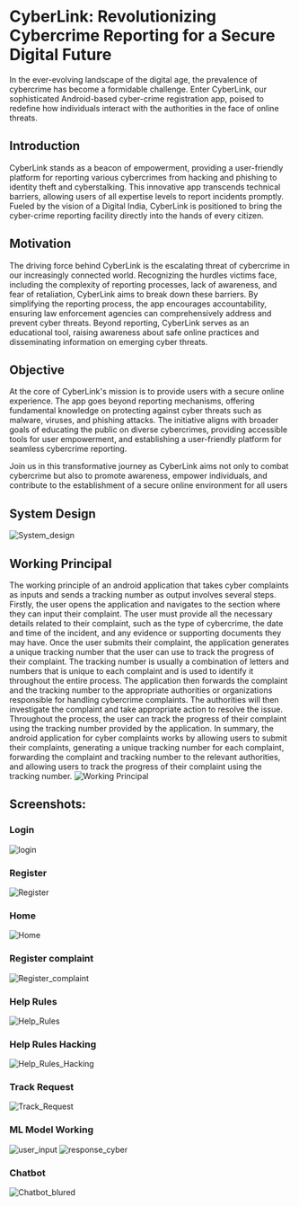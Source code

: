 
# CyberLink: Revolutionizing Cybercrime Reporting for a Secure Digital Future

In the ever-evolving landscape of the digital age, the prevalence of cybercrime has become a formidable challenge. Enter CyberLink, our sophisticated Android-based cyber-crime registration app, poised to redefine how individuals interact with the authorities in the face of online threats.

## Introduction

CyberLink stands as a beacon of empowerment, providing a user-friendly platform for reporting various cybercrimes from hacking and phishing to identity theft and cyberstalking. This innovative app transcends technical barriers, allowing users of all expertise levels to report incidents promptly. Fueled by the vision of a Digital India, CyberLink is positioned to bring the cyber-crime reporting facility directly into the hands of every citizen.

## Motivation

The driving force behind CyberLink is the escalating threat of cybercrime in our increasingly connected world. Recognizing the hurdles victims face, including the complexity of reporting processes, lack of awareness, and fear of retaliation, CyberLink aims to break down these barriers. By simplifying the reporting process, the app encourages accountability, ensuring law enforcement agencies can comprehensively address and prevent cyber threats. Beyond reporting, CyberLink serves as an educational tool, raising awareness about safe online practices and disseminating information on emerging cyber threats.

## Objective

At the core of CyberLink's mission is to provide users with a secure online experience. The app goes beyond reporting mechanisms, offering fundamental knowledge on protecting against cyber threats such as malware, viruses, and phishing attacks. The initiative aligns with broader goals of educating the public on diverse cybercrimes, providing accessible tools for user empowerment, and establishing a user-friendly platform for seamless cybercrime reporting.

Join us in this transformative journey as CyberLink aims not only to combat cybercrime but also to promote awareness, empower individuals, and contribute to the establishment of a secure online environment for all users

## System Design 
![System_design](https://github.com/prakadesh/CyberLink/assets/84655612/13f0fd2f-cd2f-4ed8-911d-8834d11f4491)

## Working Principal 
The working principle of an android application that takes cyber complaints as inputs
and sends a tracking number as output involves several steps.
Firstly, the user opens the application and navigates to the section where they can input
their complaint. The user must provide all the necessary details related to their
complaint, such as the type of cybercrime, the date and time of the incident, and any
evidence or supporting documents they may have.
Once the user submits their complaint, the application generates a unique tracking
number that the user can use to track the progress of their complaint. The tracking
number is usually a combination of letters and numbers that is unique to each complaint
and is used to identify it throughout the entire process.
The application then forwards the complaint and the tracking number to the appropriate
authorities or organizations responsible for handling cybercrime complaints.
The authorities will then investigate the complaint and take appropriate action to
resolve the issue. Throughout the process, the user can track the progress of their
complaint using the tracking number provided by the application.
In summary, the android application for cyber complaints works by allowing users to
submit their complaints, generating a unique tracking number for each complaint,
forwarding the complaint and tracking number to the relevant authorities, and allowing
users to track the progress of their complaint using the tracking number.
![Working Principal](https://github.com/prakadesh/CyberLink/assets/84655612/f0bd4f1d-4602-482b-a832-aaf463beeba2)

## Screenshots:
### Login
![login](https://github.com/prakadesh/CyberLink/assets/84655612/45d61628-9c3f-4a20-aaed-4c15353986bc)
### Register
![Register](https://github.com/prakadesh/CyberLink/assets/84655612/114d4f7f-2b2d-4e1a-ac72-2da5487221e5)
### Home
![Home](https://github.com/prakadesh/CyberLink/assets/84655612/fbd7e73a-1bfd-4f78-b9a6-f4796ca0a0f9)
### Register complaint
![Register_complaint](https://github.com/prakadesh/CyberLink/assets/84655612/f842415f-2b49-47a8-a81d-bb146486db04)
### Help Rules
![Help_Rules](https://github.com/prakadesh/CyberLink/assets/84655612/cce56d67-6914-4d80-916e-7252a78f3b2d)
### Help Rules Hacking
![Help_Rules_Hacking](https://github.com/prakadesh/CyberLink/assets/84655612/c071cb03-5a01-473d-b4b2-4543761d2cbf)
### Track Request
![Track_Request](https://github.com/prakadesh/CyberLink/assets/84655612/5d3402cd-1bfa-4685-a3c0-3fe3b0d8f0a7)
### ML Model Working
![user_input](https://github.com/prakadesh/CyberLink/assets/84655612/a014f84f-7739-4911-9caf-89252ea6845d)
![response_cyber](https://github.com/prakadesh/CyberLink/assets/84655612/a9333371-a2fe-44be-a547-d5e9ad74df1a)

### Chatbot
![Chatbot_blured](https://github.com/prakadesh/CyberLink/assets/84655612/b55edbe0-7c3f-42df-9b47-f2acaacdc5d6)

